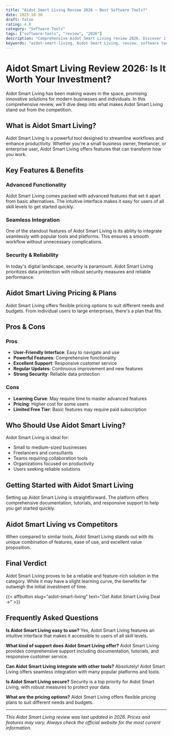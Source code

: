 ```yaml
---
title: "Aidot Smart Living Review 2026 – Best Software Tools?"
date: 2025-10-30
draft: false
rating: 4.8
category: "Software Tools"
tags: ["software-tools", "review", "2026"]
description: "Comprehensive Aidot Smart Living review 2026. Discover if this  tool is the best choice for your needs."
keywords: "aidot-smart-living, Aidot Smart Living, review, software tools, 2026, best software tools"
---
```


# Aidot Smart Living Review 2026: Is It Worth Your Investment?

Aidot Smart Living has been making waves in the  space, promising innovative solutions for modern businesses and individuals. In this comprehensive review, we'll dive deep into what makes Aidot Smart Living stand out from the competition.

## What is Aidot Smart Living?

Aidot Smart Living is a powerful  tool designed to streamline workflows and enhance productivity. Whether you're a small business owner, freelancer, or enterprise user, Aidot Smart Living offers features that can transform how you work.

## Key Features & Benefits

### Advanced Functionality
Aidot Smart Living comes packed with advanced features that set it apart from basic alternatives. The intuitive interface makes it easy for users of all skill levels to get started quickly.

### Seamless Integration
One of the standout features of Aidot Smart Living is its ability to integrate seamlessly with popular tools and platforms. This ensures a smooth workflow without unnecessary complications.

### Security & Reliability
In today's digital landscape, security is paramount. Aidot Smart Living prioritizes data protection with robust security measures and reliable performance.

## Aidot Smart Living Pricing & Plans

Aidot Smart Living offers flexible pricing options to suit different needs and budgets. From individual users to large enterprises, there's a plan that fits.

## Pros & Cons

### Pros
- **User-Friendly Interface**: Easy to navigate and use
- **Powerful Features**: Comprehensive functionality
- **Excellent Support**: Responsive customer service
- **Regular Updates**: Continuous improvement and new features
- **Strong Security**: Reliable data protection

### Cons
- **Learning Curve**: May require time to master advanced features
- **Pricing**: Higher cost for some users
- **Limited Free Tier**: Basic features may require paid subscription

## Who Should Use Aidot Smart Living?

Aidot Smart Living is ideal for:
- Small to medium-sized businesses
- Freelancers and consultants
- Teams requiring collaboration tools
- Organizations focused on productivity
- Users seeking reliable  solutions

## Getting Started with Aidot Smart Living

Setting up Aidot Smart Living is straightforward. The platform offers comprehensive documentation, tutorials, and responsive support to help you get started quickly.

## Aidot Smart Living vs Competitors

When compared to similar tools, Aidot Smart Living stands out with its unique combination of features, ease of use, and excellent value proposition.

## Final Verdict

Aidot Smart Living proves to be a reliable and feature-rich solution in the  category. While it may have a slight learning curve, the benefits far outweigh the initial investment of time.

{{< affbutton slug="aidot-smart-living" text="Get Aidot Smart Living Deal →" >}}

## Frequently Asked Questions

**Is Aidot Smart Living easy to use?**
Yes, Aidot Smart Living features an intuitive interface that makes it accessible to users of all skill levels.

**What kind of support does Aidot Smart Living offer?**
Aidot Smart Living provides comprehensive support including documentation, tutorials, and responsive customer service.

**Can Aidot Smart Living integrate with other tools?**
Absolutely! Aidot Smart Living offers seamless integration with many popular platforms and tools.

**Is Aidot Smart Living secure?**
Security is a top priority for Aidot Smart Living, with robust measures to protect your data.

**What are the pricing options?**
Aidot Smart Living offers flexible pricing plans to suit different needs and budgets.

---

*This Aidot Smart Living review was last updated in 2026. Prices and features may vary. Always check the official website for the most current information.*
